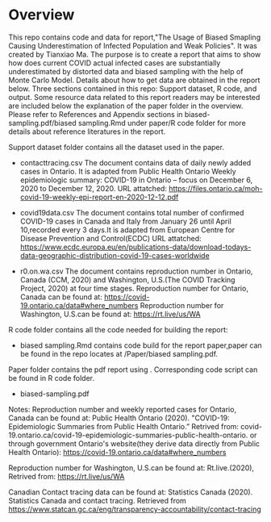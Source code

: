 # Overview
This repo contains code and data for report,"The Usage of Biased Smapling Causing Underestimation of Infected Population and Weak Policies". It was created by Tianxiao Ma. The purpose is to create a report that aims to show how does current COVID actual infected cases are substantially underestimated by distorted data and biased sampling with the help of Monte Carlo Model. Details about how to get data are obtained in the report below. Three sections contained in this repo: Support dataset, R code, and output. Some resource data related to this report readers may be interested are included below the explanation of the paper folder in the overview. Please refer to References and Appendix sections in biased-sampling.pdf/biased sampling.Rmd under paper/R code folder for more details about reference literatures in the report.

Support dataset folder contains all the dataset used in the paper. 
- contacttracing.csv The document contains data of daily newly added cases in Ontario. It is adapted from Public Health Ontario Weekly epidemiologic summary: COVID-19 in Ontario – focus on December 6, 2020 to December 12, 2020. URL attatched: https://files.ontario.ca/moh-covid-19-weekly-epi-report-en-2020-12-12.pdf

- covid19data.csv
The document contains total number of confirmed COVID-19 cases in Canada and Italy from January 26 until April 10,recorded every 3 days.It is adapted from European Centre for Disease Prevention and Control(ECDC) URL attatched: https://www.ecdc.europa.eu/en/publications-data/download-todays-data-geographic-distribution-covid-19-cases-worldwide

- r0.on.wa.csv The document contains reproduction number in Ontario, Canada (CCM, 2020) and Washington, U.S.(The COVID Tracking Project, 2020) at four time stages. Reproduction number for Ontario, Canada can be found at: https://covid-19.ontario.ca/data#where_numbers Reproduction number for Washington, U.S.can be found at: https://rt.live/us/WA

R code folder contains all the code needed for building the report:
- biased sampling.Rmd contains code build for the report paper,paper can be found in the repo locates at /Paper/biased sampling.pdf.

Paper folder contains the pdf report using . Corresponding code script can be found in R code folder.
- biased-sampling.pdf

Notes: Reproduction number and weekly reported cases for Ontario, Canada can be found at: 
Public Health Ontario (2020). "COVID-19: Epidemiologic Summaries from Public Health Ontario.” Retrived from: covid-19.ontario.ca/covid-19-epidemiologic-summaries-public-health-ontario. or through government Ontario's website(they derive data directly from Public Health Ontario): https://covid-19.ontario.ca/data#where_numbers

Reproduction number for Washington, U.S.can be found at: 
Rt.live.(2020), Retrived from: https://rt.live/us/WA

Canadian Contact tracing data can be found at:
Statistics Canada (2020). Statistics Canada and contact tracing. Retrieved from https://www.statcan.gc.ca/eng/transparency-accountability/contact-tracing

